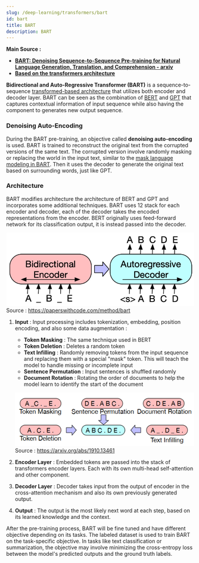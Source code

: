 ```yaml
---
slug: /deep-learning/transformers/bart
id: bart
title: BART
description: BART
---
```


**Main Source :**

- **[BART: Denoising Sequence-to-Sequence Pre-training for Natural Language Generation, Translation, and Comprehension - arxiv](https://arxiv.org/abs/1910.13461)**
- **[Based on the transformers architecture](/deep-learning/transformers/transformers-architecture)**

**Bidirectional and Auto-Regressive Transformer (BART)** is a sequence-to-sequence [transformed-based architecture](/deep-learning/transformers/transformers-architecture) that utilizes both encoder and decoder layer. BART can be seen as the combination of [BERT](/deep-learning/transformers/bert) and [GPT](/deep-learning/transformers/gpt) that captures contextual information of input sequence while also having the component to generates new output sequence.

### Denoising Auto-Encoding

During the BART pre-training, an objective called **denoising auto-encoding** is used. BART is trained to reconstruct the original text from the corrupted versions of the same text. The corrupted version involve randomly masking or replacing the world in the input text, similar to the [mask language modeling in BART](/deep-learning/transformers/bert#masked-language-modeling-mlm). Then it uses the decoder to generate the original text based on surrounding words, just like GPT.

### Architecture

BART modifies architecture the architecture of BERT and GPT and incorporates some additional techniques. BART uses 12 stack for each encoder and decoder, each of the decoder takes the encoded representations from the encoder. BERT originally uses feed-forward network for its classification output, it is instead passed into the decoder.

![BART architecture](./bart-architecture.png)  
Source : https://paperswithcode.com/method/bart

1. **Input** : Input processing includes tokenization, embedding, position encoding, and also some data augmentation :

   - **Token Masking** : The same technique used in BERT
   - **Token Deletion** : Deletes a random token
   - **Text Infilling** : Randomly removing tokens from the input sequence and replacing them with a special "mask" token. This will teach the model to handle missing or incomplete input
   - **Sentence Permutation** : Input sentences is shuffled randomly
   - **Document Rotation** : Rotating the order of documents to help the model learn to identify the start of the document

   ![Data augmentation technique of BART](./data-augmentation.png)  
   Source : https://arxiv.org/abs/1910.13461

2. **Encoder Layer** : Embedded tokens are passed into the stack of transformers encoder layers. Each with its own multi-head self-attention and other component.

3. **Decoder Layer** : Decoder takes input from the output of encoder in the cross-attention mechanism and also its own previously generated output.

4. **Output** : The output is the most likely next word at each step, based on its learned knowledge and the context.

After the pre-training process, BART will be fine tuned and have different objective depending on its tasks. The labeled dataset is used to train BART on the task-specific objective. In tasks like text classification or summarization, the objective may involve minimizing the cross-entropy loss between the model's predicted outputs and the ground truth labels.
